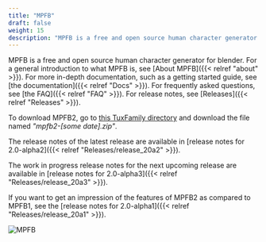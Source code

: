 ```yaml
---
title: "MPFB"
draft: false
weight: 15
description: "MPFB is a free and open source human character generator for blender."
---
```


MPFB is a free and open source human character generator for blender. For a general introduction
to what MPFB is, see [About MPFB]({{< relref "about" >}}). For more in-depth documentation, such
as a getting started guide, see [the documentation]({{< relref "Docs" >}}). For frequently asked
questions, see [the FAQ]({{< relref "FAQ" >}}). For release notes, see [Releases]({{< relref "Releases" >}}).

To download MPFB2, go to [this TuxFamily directory](https://download.tuxfamily.org/makehuman/plugins/) and download the file named _"mpfb2-\[some date\].zip"_.

The release notes of the latest release are available in [release notes for 2.0-alpha2]({{< relref "Releases/release_20a2" >}}).

The work in progress release notes for the next upcoming release are available in [release notes for 2.0-alpha3]({{< relref "Releases/release_20a3" >}}).

If you want to get an impression of the features of MPFB2 as compared to MPFB1, see the [release notes for 2.0-alpha1]({{< relref "Releases/release_20a1" >}}).

![MPFB](mpfb/main_mpfb_view.png)
